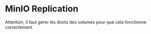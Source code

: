 MinIO Replication
=================

Attention, il faut gérer les droits des volumes pour que cela fonctionne correctement

